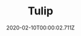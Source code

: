 ---
templateKey: blog-post
title: Tulip
description: The most popular spring flower. Has a very faint sweet smell
featuredpost: false
date: 2020-02-10T00:00:02.711Z
featuredimage: /img/Tulip.png
sellPrice: 30
tags: 
  - Spring
  -  edible
  -  Evelyn
  -  flower
---